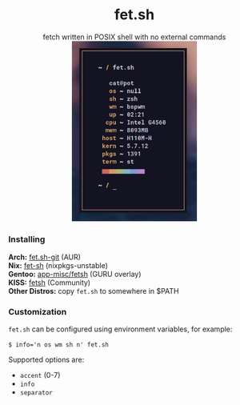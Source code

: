 <div align="center">
<h1>fet.sh</h1>
fetch written in POSIX shell with no external commands
<br>
<img src="screenshot.png" width="250px">
</div>

### Installing
**Arch:** [fet.sh-git](https://aur.archlinux.org/packages/fet.sh-git/) (AUR)  
**Nix:** [fet-sh](https://search.nixos.org/packages?show=fet-sh&query=fet-sh&channel=unstable) (nixpkgs-unstable)  
**Gentoo:** [app-misc/fetsh](https://gpo.zugaina.org/Overlays/guru/app-misc/fetsh) (GURU overlay)  
**KISS:** [fetsh](https://github.com/kisslinux/community/tree/master/community/fetsh) (Community)  
**Other Distros:** copy `fet.sh` to somewhere in $PATH

### Customization
`fet.sh` can be configured using environment variables, for example:
```
$ info='n os wm sh n' fet.sh
```
Supported options are:
- `accent` (0-7)
- `info`
- `separator`
